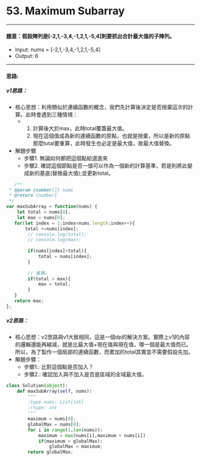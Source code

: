 # 53. Maximum Subarray
---
#### 題意：假設陣列是[-2,1,-3,4,-1,2,1,-5,4]則要抓出合計最大值的子陣列。
* Input: nums = [-2,1,-3,4,-1,2,1,-5,4]
* Output: 6
---
#### 思路:
##### v1思路：
   - 核心思想：利用類似於連續函數的概念，我們先計算後決定是否捨棄這次的計算。此時會遇到三種情境：
     - 1. 計算後大於max，此時total覆蓋最大值。
       2. 現在這個值成為新的連續函數的原點，也就是捨棄，所以是新的原點那麼total要重算，此時發生也必定是最大值，故最大值替換。
   - 解題步驟
     - 步驟1. 無論如何都把這個點給選進來
     - 步驟2. 確認這個節點是否一值可以作為一個新的計算基準，若是則將此變成新的基底(替換最大值);並更新total。
``` javascript
   /**
 * @param {number[]} nums
 * @return {number}
 */
var maxSubArray = function(nums) {
    let total = nums[0];
    let max = nums[0];
   for(let index = 1;index<nums.length;index++){
       total +=nums[index];
        // console.log(total);
        // console.log(max);
       
        if(nums[index]>total){
            total = nums[index];
        }
        
        // 重算。
        if(total > max){
            max = total;
        }
   } 
   return max;
};
```
##### v2思路：
  - 核心思想：v2思路與v1大致相同，這是一個dp的解決方案。實際上v1的內容的邏輯還能再縮減，就是比最大值+現在值與現在值，哪一個是最大值而已。
    所以，為了製作一個局部的連續函數，而累加的total其實並不需要假設先加。
  - 解題步驟：
    - 步驟1.: 比對這個點是否加入？
    - 步驟2.: 確認加入與不加入是否是區域的全域最大值。  
``` python
class Solution(object):
    def maxSubArray(self, nums):
        """
        :type nums: List[int]
        :rtype: int
        """
        maximum = nums[0];
        globalMax = nums[0];
        for i in range(1,len(nums)):
            maximum = max(nums[i],maximum + nums[i])
            if(maximum > globalMax):
                globalMax = maximum;
        return globalMax;
```
